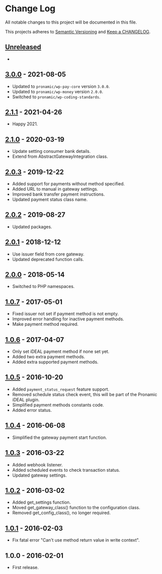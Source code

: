 # Change Log

All notable changes to this project will be documented in this file.

This projects adheres to [Semantic Versioning](http://semver.org/) and [Keep a CHANGELOG](http://keepachangelog.com/).

## [Unreleased][unreleased]
-

## [3.0.0] - 2021-08-05
- Updated to `pronamic/wp-pay-core`  version `3.0.0`.
- Updated to `pronamic/wp-money`  version `2.0.0`.
- Switched to `pronamic/wp-coding-standards`.

## [2.1.1] - 2021-04-26
- Happy 2021.

## [2.1.0] - 2020-03-19
- Update setting consumer bank details.
- Extend from AbstractGatewayIntegration class.

## [2.0.3] - 2019-12-22
- Added support for payments without method specified.
- Added URL to manual in gateway settings.
- Improved bank transfer payment instructions.
- Updated payment status class name.

## [2.0.2] - 2019-08-27
- Updated packages.

## [2.0.1] - 2018-12-12
- Use issuer field from core gateway.
- Updated deprecated function calls.

## [2.0.0] - 2018-05-14
- Switched to PHP namespaces.

## [1.0.7] - 2017-05-01
- Fixed issuer not set if payment method is not empty.
- Improved error handling for inactive payment methods.
- Make payment method required.

## [1.0.6] - 2017-04-07
- Only set iDEAL payment method if none set yet.
- Added two extra payment methods.
- Added extra supported payment methods.

## [1.0.5] - 2016-10-20
- Added `payment_status_request` feature support.
- Removed schedule status check event, this will be part of the Pronamic iDEAL plugin.
- Simplified payment methods constants code.
- Added error status.

## [1.0.4] - 2016-06-08
- Simplified the gateway payment start function.

## [1.0.3] - 2016-03-22
- Added webhook listener.
- Added scheduled events to check transaction status.
- Updated gateway settings.

## [1.0.2] - 2016-03-02
- Added get_settings function.
- Moved get_gateway_class() function to the configuration class.
- Removed get_config_class(), no longer required.

## [1.0.1] - 2016-02-03
- Fix fatal error "Can't use method return value in write context".

## 1.0.0 - 2016-02-01
- First release.

[unreleased]: https://github.com/wp-pay-gateways/ing-kassa-compleet/compare/3.0.0...HEAD
[3.0.0]: https://github.com/wp-pay-gateways/ing-kassa-compleet/compare/2.1.1...3.0.0
[2.1.1]: https://github.com/wp-pay-gateways/ing-kassa-compleet/compare/2.1.0...2.1.1
[2.1.0]: https://github.com/wp-pay-gateways/ing-kassa-compleet/compare/2.0.3...2.1.0
[2.0.3]: https://github.com/wp-pay-gateways/ing-kassa-compleet/compare/2.0.2...2.0.3
[2.0.2]: https://github.com/wp-pay-gateways/ing-kassa-compleet/compare/2.0.1...2.0.2
[2.0.1]: https://github.com/wp-pay-gateways/ing-kassa-compleet/compare/2.0.0...2.0.1
[2.0.0]: https://github.com/wp-pay-gateways/ing-kassa-compleet/compare/1.0.7...2.0.0
[1.0.7]: https://github.com/wp-pay-gateways/ing-kassa-compleet/compare/1.0.6...1.0.7
[1.0.6]: https://github.com/wp-pay-gateways/ing-kassa-compleet/compare/1.0.5...1.0.6
[1.0.5]: https://github.com/wp-pay-gateways/ing-kassa-compleet/compare/1.0.4...1.0.5
[1.0.4]: https://github.com/wp-pay-gateways/ing-kassa-compleet/compare/1.0.3...1.0.4
[1.0.3]: https://github.com/wp-pay-gateways/ing-kassa-compleet/compare/1.0.2...1.0.3
[1.0.2]: https://github.com/wp-pay-gateways/ing-kassa-compleet/compare/1.0.1...1.0.2
[1.0.1]: https://github.com/wp-pay-gateways/ing-kassa-compleet/compare/1.0.0...1.0.1
